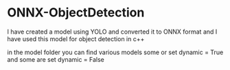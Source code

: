 # ONNX-ObjectDetection

I have created a model using YOLO and converted it to ONNX format 
and I have used this model for object detection in c++

in the model folder you can find various models some or set dynamic = True and some are set dynamic = False 

